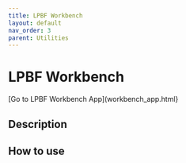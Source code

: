 ```yaml
---
title: LPBF Workbench
layout: default
nav_order: 3
parent: Utilities
---
```


# LPBF Workbench

[Go to LPBF Workbench App](workbench_app.html}

## Description



## How to use


